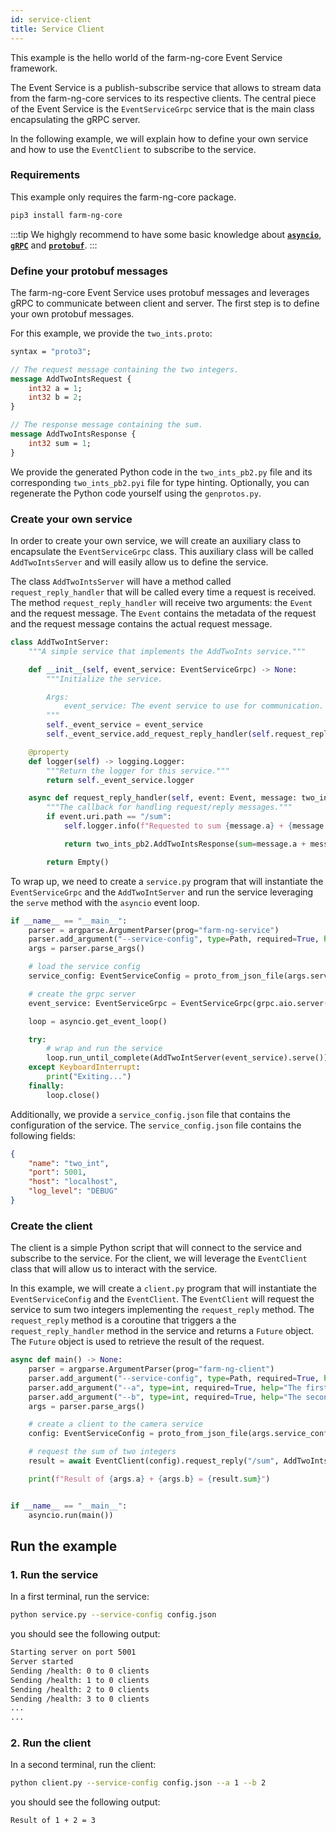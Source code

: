 ```yaml
---
id: service-client 
title: Service Client
---
```


This example is the hello world of the farm-ng-core Event Service framework.

The Event Service is a publish-subscribe service that allows to stream
data from the farm-ng-core services to its respective clients. The central piece
of the Event Service is the `EventServiceGrpc` service that is the main
class encapsulating the gRPC server.

In the following example, we will explain how to define your own service
and how to use the `EventClient` to subscribe to the service.

### Requirements

This example only requires the farm-ng-core package.

```bash
pip3 install farm-ng-core

```
:::tip
We highgly recommend to have some basic knowledge about
[**`asyncio`**](https://docs.python.org/3/library/asyncio.html), [**`gRPC`**](https://grpc.io/docs/what-is-grpc/introduction/) and [**`protobuf`**](https://developers.google.com/protocol-buffers/docs/pythontutorial).
:::


### Define your protobuf messages

The farm-ng-core Event Service uses protobuf messages and leverages
gRPC to communicate between client and server. The first step is to
define your own protobuf messages.

For this example, we provide the `two_ints.proto`:

```protobuf
syntax = "proto3";

// The request message containing the two integers.
message AddTwoIntsRequest {
    int32 a = 1;
    int32 b = 2;
}

// The response message containing the sum.
message AddTwoIntsResponse {
    int32 sum = 1;
}
```

We provide the generated Python code in the `two_ints_pb2.py` file and
its corresponding `two_ints_pb2.pyi` file for type hinting. Optionally,
you can regenerate the Python code yourself using the `genprotos.py`.

### Create your own service

In order to create your own service, we will create an auxiliary class
to encapsulate the `EventServiceGrpc` class. This auxiliary class will
be called `AddTwoIntsServer` and will easily allow us to define the
service.

The class `AddTwoIntsServer` will have a method called `request_reply_handler`
that will be called every time a request is received. The method
`request_reply_handler` will receive two arguments: the `Event` and the
request message. The `Event` contains the metadata of the request and
the request message contains the actual request message.

```python
class AddTwoIntServer:
    """A simple service that implements the AddTwoInts service."""

    def __init__(self, event_service: EventServiceGrpc) -> None:
        """Initialize the service.

        Args:
            event_service: The event service to use for communication.
        """
        self._event_service = event_service
        self._event_service.add_request_reply_handler(self.request_reply_handler)

    @property
    def logger(self) -> logging.Logger:
        """Return the logger for this service."""
        return self._event_service.logger

    async def request_reply_handler(self, event: Event, message: two_ints_pb2.AddTwoIntsRequest) -> Message:
        """The callback for handling request/reply messages."""
        if event.uri.path == "/sum":
            self.logger.info(f"Requested to sum {message.a} + {message.b}")

            return two_ints_pb2.AddTwoIntsResponse(sum=message.a + message.b)

        return Empty()
```

To wrap up, we need to create a `service.py` program that will instantiate
the `EventServiceGrpc` and the `AddTwoIntServer` and run the service leveraging
the `serve` method with the `asyncio` event loop.

```python
if __name__ == "__main__":
    parser = argparse.ArgumentParser(prog="farm-ng-service")
    parser.add_argument("--service-config", type=Path, required=True, help="The service config.")
    args = parser.parse_args()

    # load the service config
    service_config: EventServiceConfig = proto_from_json_file(args.service_config, EventServiceConfig())

    # create the grpc server
    event_service: EventServiceGrpc = EventServiceGrpc(grpc.aio.server(), service_config)

    loop = asyncio.get_event_loop()

    try:
        # wrap and run the service
        loop.run_until_complete(AddTwoIntServer(event_service).serve())
    except KeyboardInterrupt:
        print("Exiting...")
    finally:
        loop.close()
```

Additionally, we provide a `service_config.json` file that contains the
configuration of the service. The `service_config.json` file contains
the following fields:

```json
{
    "name": "two_int",
    "port": 5001,
    "host": "localhost",
    "log_level": "DEBUG"
}
```

### Create the client

The client is a simple Python script that will connect to the service
and subscribe to the service. For the client, we will leverage the
`EventClient` class that will allow us to interact with the service.

In this example, we will create a `client.py` program that will instantiate
the `EventServiceConfig` and the `EventClient`. The `EventClient` will
request the service to sum two integers implementing the `request_reply`
method. The `request_reply` method is a coroutine that triggers a the
`request_reply_handler` method in the service and returns a `Future`
object. The `Future` object is used to retrieve the result of the
request.

```python
async def main() -> None:
    parser = argparse.ArgumentParser(prog="farm-ng-client")
    parser.add_argument("--service-config", type=Path, required=True, help="The service config.")
    parser.add_argument("--a", type=int, required=True, help="The first integer.")
    parser.add_argument("--b", type=int, required=True, help="The second integer.")
    args = parser.parse_args()

    # create a client to the camera service
    config: EventServiceConfig = proto_from_json_file(args.service_config, EventServiceConfig())

    # request the sum of two integers
    result = await EventClient(config).request_reply("/sum", AddTwoIntsRequest(a=args.a, b=args.b), decode=True)

    print(f"Result of {args.a} + {args.b} = {result.sum}")


if __name__ == "__main__":
    asyncio.run(main())
```

## Run the example

### 1. Run the service

In a first terminal, run the service:

```bash
python service.py --service-config config.json
```

you should see the following output:

```bash
Starting server on port 5001
Server started
Sending /health: 0 to 0 clients
Sending /health: 1 to 0 clients
Sending /health: 2 to 0 clients
Sending /health: 3 to 0 clients
...
...
```

### 2. Run the client

In a second terminal, run the client:

```bash
python client.py --service-config config.json --a 1 --b 2
```

you should see the following output:

```bash
Result of 1 + 2 = 3
```
